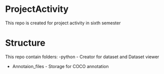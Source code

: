 # ProjectActivity
This repo is created for project activity in sixth semester
# Structure
This repo contain folders:
-python - Creator for dataset and Dataset viewer
- Annotaion_files - Storage for COCO annotation
